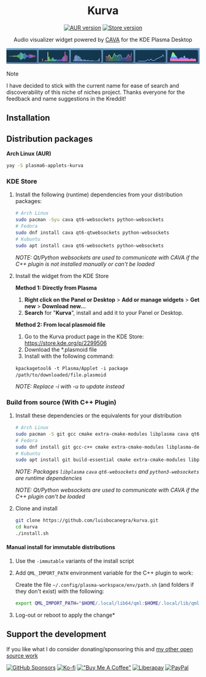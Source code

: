 <div align="center">

# Kurva

[![AUR version](https://img.shields.io/aur/version/plasma6-applets-kurva?logo=archlinux&labelColor=2d333b&color=1f425f)](https://aur.archlinux.org/packages/plasma6-applets-kurva)
[![Store version](https://img.shields.io/badge/dynamic/xml?url=https%3A%2F%2Fapi.opendesktop.org%2Focs%2Fv1%2Fcontent%2Fdata%2F2299506&query=%2Focs%2Fdata%2Fcontent%2Fversion%2Ftext()&color=1f425f&labelColor=2d333b&logo=kde&label=KDE%20Store)](https://store.kde.org/p/2299506)

Audio visualizer widget powered by [CAVA](https://github.com/karlstav/cava) for the KDE Plasma Desktop

![screenshot](screenshots/screenshot.png)

</div>

> [!NOTE]
> I have decided to stick with the current name for ease of search and discoverability of this niche of niches project. Thanks everyone for the feedback and name suggestions in the Kreddit!

## Installation

## Distribution packages

**Arch Linux (AUR)**

```sh
yay -S plasma6-applets-kurva
```

### KDE Store

1. Install the following (runtime) dependencies from your distribution packages:

    ```sh
    # Arch Linux
    sudo pacman -Syu cava qt6-websockets python-websockets
    # Fedora
    sudo dnf install cava qt6-qtwebsockets python-websockets
    # Kubuntu
    sudo apt install cava qt6-websockets python-websockets
   ```

   *NOTE: Qt/Python websockets are used to communicate with CAVA if the C++ plugin is not installed manually or can't be loaded*

2. Install the widget from the KDE Store

    **Method 1: Directly from Plasma**

   1. **Right click on the Panel or Desktop** > **Add or manage widgets** > **Get new** > **Download new...**
   2. **Search** for "**Kurva**", install and add it to your Panel or Desktop.

    **Method 2: From local plasmoid file**

   1. Go to the Kurva product page in the KDE Store: <https://store.kde.org/p/2299506>
   2. Download the *.plasmoid file
   3. Install with the following command:

    `kpackagetool6 -t Plasma/Applet -i package /path/to/downloaded/file.plasmoid`

    *NOTE: Replace -i with -u to update instead*

### Build from source (With C++ Plugin)

1. Install these dependencies or the equivalents for your distribution

    ```sh
    # Arch Linux
    sudo pacman -S git gcc cmake extra-cmake-modules libplasma cava qt6-websockets python-websockets
    # Fedora
    sudo dnf install git gcc-c++ cmake extra-cmake-modules libplasma-devel cava qt6-qtwebsockets python3-websockets
    # Kubuntu
    sudo apt install git build-essential cmake extra-cmake-modules libplasma-dev cava qt6-websockets python3-websockets
    ```

    *NOTE: Packages `libplasma` `cava` `qt6-websockets` and `python3-websockets` are runtime dependencies*

    *NOTE: Qt/Python websockets are used to communicate with CAVA if the C++ plugin can't be loaded*

2. Clone and install

    ```sh
    git clone https://github.com/luisbocanegra/kurva.git
    cd kurva
    ./install.sh
    ```

#### Manual install for immutable distributions

1. Use the `-immutable` variants of the install script
2. Add `QML_IMPORT_PATH` environment variable for the C++ plugin to work:

    Create the file `~/.config/plasma-workspace/env/path.sh` (and folders if they don't exist) with the following:

    ```sh
    export QML_IMPORT_PATH="$HOME/.local/lib64/qml:$HOME/.local/lib/qml:$QML_IMPORT_PATH"
    ```

3. Log-out or reboot to apply the change*

## Support the development

If you like what I do consider donating/sponsoring this and [my other open source work](https://github.com/luisbocanegra?tab=repositories&q=&type=source)

[![GitHub Sponsors](https://img.shields.io/badge/GitHub_Sponsors-supporter?logo=githubsponsors&color=%2329313C)](https://github.com/sponsors/luisbocanegra) [![Ko-fi](https://img.shields.io/badge/Ko--fi-supporter?logo=ko-fi&logoColor=%23ffffff&color=%23467BEB)](https://ko-fi.com/luisbocanegra) [!["Buy Me A Coffee"](https://img.shields.io/badge/Buy%20Me%20a%20Coffe-supporter?logo=buymeacoffee&logoColor=%23282828&color=%23FF803F)](https://www.buymeacoffee.com/luisbocanegra) [![Liberapay](https://img.shields.io/badge/Liberapay-supporter?logo=liberapay&logoColor=%23282828&color=%23F6C814)](https://liberapay.com/luisbocanegra/) [![PayPal](https://img.shields.io/badge/PayPal-supporter?logo=paypal&logoColor=%23ffffff&color=%23003087)](https://www.paypal.com/donate/?hosted_button_id=Y5TMH3Z4YZRDA)
